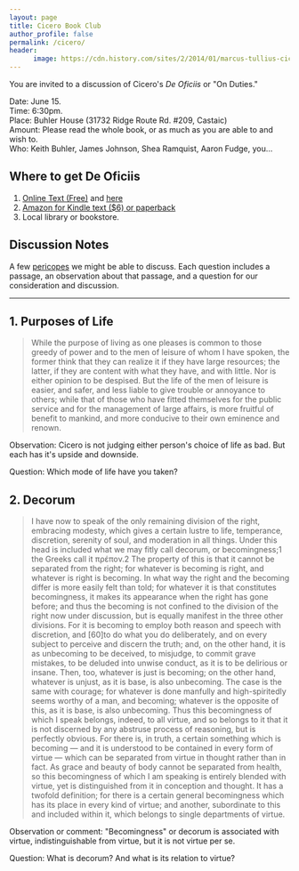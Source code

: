 ```yaml
---
layout: page
title: Cicero Book Club
author_profile: false
permalink: /cicero/
header:
      image: https://cdn.history.com/sites/2/2014/01/marcus-tullius-cicero-hero-H.jpeg
--- 
```




You are invited to a discussion of Cicero's *De Oficiis* or "On Duties." 

Date: June 15.   
Time: 6:30pm.  
Place: Buhler House (31732 Ridge Route Rd. #209, Castaic)  
Amount: Please read the whole book, or as much as you are able to and wish to.   
Who: Keith Buhler, James Johnson, Shea Ramquist, Aaron Fudge,   you... 


## Where to get De Oficiis

1. [Online Text (Free)](http://penelope.uchicago.edu/Thayer/E/Roman/Texts/Cicero/de_Officiis/home.html) and [here](http://www.gutenberg.org/files/47001/47001-h/47001-h.htm)
2. [Amazon for Kindle text ($6) or paperback](https://www.amazon.com/Cicero-Cambridge-History-Political-Thought-ebook/dp/B00L4CP7I8)
3. Local library or bookstore.



## Discussion Notes

A few [pericopes](https://www.google.com/search?q=pericope&rlz=1C5CHFA_enUS721US721&oq=pericope&aqs=chrome..69i57j0l5.1646j0j7&sourceid=chrome&ie=UTF-8) we might be able to discuss. Each question  includes a passage, an observation about that passage, and a question for our consideration and discussion. 


-------

## 1. Purposes of Life

> While the purpose of living as one pleases is common to those greedy of power and to the men of leisure of whom I have spoken, the former think that they can realize it if they have large resources; the latter, if they are content with what they have, and with little. Nor is either opinion to be despised. But the life of the men of leisure is easier, and safer, and less liable to give trouble or annoyance to others; while that of those who have fitted themselves for the public service and for the management of large affairs, is more fruitful of benefit to mankind, and more conducive to their own eminence and renown. 

Observation: Cicero is not judging either person's choice of life as bad. But each has it's upside and downside. 

Question: Which mode of life have you taken? 


## 2. Decorum
 
>I have now to speak of the only remaining division of the right, embracing modesty, which gives a certain lustre to life, temperance, discretion, serenity of soul, and moderation in all things. Under this head is included what we may fitly call decorum, or becomingness;1 the Greeks call it πρέπον.2 The property of this is that it cannot be separated from the right; for whatever is becoming is right, and whatever is right is becoming. In what way the right and the becoming differ is more easily felt than told; for whatever it is that constitutes becomingness, it makes its appearance when the right has gone before; and thus the becoming is not confined to the division of the right now under discussion, but is equally manifest in the three other divisions. For it is becoming to employ both reason and speech with discretion, and [60]to do what you do deliberately, and on every subject to perceive and discern the truth; and, on the other hand, it is as unbecoming to be deceived, to misjudge, to commit grave mistakes, to be deluded into unwise conduct, as it is to be delirious or insane. Then, too, whatever is just is becoming; on the other hand, whatever is unjust, as it is base, is also unbecoming. The case is the same with courage; for whatever is done manfully and high-spiritedly seems worthy of a man, and becoming; whatever is the opposite of this, as it is base, is also unbecoming. Thus this becomingness of which I speak belongs, indeed, to all virtue, and so belongs to it that it is not discerned by any abstruse process of reasoning, but is perfectly obvious. For there is, in truth, a certain something which is becoming — and it is understood to be contained in every form of virtue — which can be separated from virtue in thought rather than in fact. As grace and beauty of body cannot be separated from health, so this becomingness of which I am speaking is entirely blended with virtue, yet is distinguished from it in conception and thought. It has a twofold definition; for there is a certain general becomingness which has its place in every kind of virtue; and another, subordinate to this and included within it, which belongs to single departments of virtue.

Observation or comment: "Becomingness" or decorum is associated with virtue, indistinguishable from virtue, but it is not virtue per se. 

Question: What is decorum? And what is its relation to virtue? 

